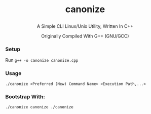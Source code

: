 # <p align="center"> canonize
<p align="center"> A Simple CLI Linux/Unix Utility, Written In C++ 
<p align="center"> Originally Compiled With G++ (GNU/GCC) 

### Setup  
Run `g++ -o canonize canonize.cpp`

### Usage  
`./canonize <Preferred (New) Command Name> <Execution Path,...>`

### Bootstrap With: 

`./canonize canonize ./canonize`
